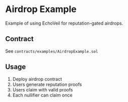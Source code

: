 # Airdrop Example

Example of using EchoVeil for reputation-gated airdrops.

## Contract

See `contracts/examples/AirdropExample.sol`

## Usage

1. Deploy airdrop contract
2. Users generate reputation proofs
3. Users claim with valid proofs
4. Each nullifier can claim once

